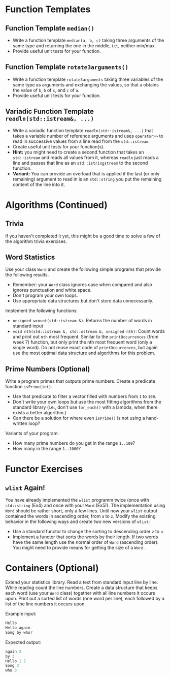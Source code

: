 # Function Templates

## Function Template `median()`

* Write a function template `median(a, b, c)` taking three arguments of the same type and returning the one in the middle, i.e., neither min/max.
* Provide useful unit tests for your function.

## Function Template `rotate3arguments()`

* Write a function template `rotate3arguments` taking three variables of the same type as arguments and exchanging the values, so that `a` obtains the value of `b`, `b` of `c`, and `c` of `a`.
* Provide useful unit tests for your function.

## Variadic Function Template `readln(std::istream&, ...)`

* Write a variadic function template `readln(std::istream&, ...)` that takes a variable number of reference arguments and uses `operator>>` to read in successive values from a line read from the `std::istream`.
* Create useful unit tests for your function(s). 
* **Hint:** you might need to create a second function that takes an `std::istream` and reads all values from it, whereas `readln` just reads a line and passes that line as an `std::istringstream` to the second function.
* **Variant:** You can provide an overload that is applied if the last (or only remaining) argument to read in is an `std::string` you put the remaining content of the line into it.

# Algorithms (Continued)

## Trivia

If you haven't completed it yet, this might be a good time to solve a few of the algorithm trivia exercises.

## Word Statistics

Use your class `Word` and create the following simple programs that provide the following results. 

* Remember: your `Word` class ignores case when compared and also ignores punctuation and white space. 
* Don't program your own loops. 
* Use appropriate data structures but don't store data unnecessarily.

Implement the following functions:

* `unsigned wcount(std::istream &)`: Returns the number of words in standard input
* `void nth(std::istream &, std::ostream &, unsigned nth)`: Count words and print out `nth` most frequent. Similar to the `printOccurrences` (from week 7) function, but only print the nth most frequent word (only a single word). Do not reuse exact code of `printOccurrences`, but again use the most optimal data structure and algorithms for this problem. 


## Prime Numbers (Optional)

Write a program primes that outputs prime numbers. Create a predicate function `isPrime(int)`. 

* Use that predicate to filter a vector filled with numbers from `1` to `100`. 
* Don't write your own loops but use the most fitting algorithms from the standard library (i.e., don't use `for_each()` with a lambda, when there exists a better algorithm.) 
* Can there be a solution for where even `isPrime()` is not using a hand-written loop?

Variants of your program:

* How many prime numbers do you get in the range `1..100`?
* How many in the range `1..1000`?
 


# Functor Exercises

## `wlist` Again!

You have already implemented the `wlist` programm twice (once with `std::string` (Ex4) and once with your `Word` (Ex5)). The implementation using `Word` should be rather short, only a few lines. Until now your `wlist` output contained the words in ascending order, from `a` to `z`. Modify the existing behavior in the following ways and create two new versions of `wlist`:

* Use a standard functor to change the sorting to descending order `z` to `a`
* Implement a functor that sorts the words by their length. If two words have the same length use the normal order of `Word` (ascending order). You might need to provide means for getting the size of a `Word`.


# Containers (Optional)

Extend your statistics library. Read a text from standard input line by line. While reading count the line numbers. Create a data structure that keeps each word (use your `Word` class) together with all line numbers it occurs upon. Print out a sorted list of words (one word per line), each followed by a list of the line numbers it occurs upon.

Example input:
```cpp
Hello
Hello again
Song by who?
```

Expected output:

```cpp
again 2 
by 3 
Hello 1 2 
Song 3 
who 3 
```
